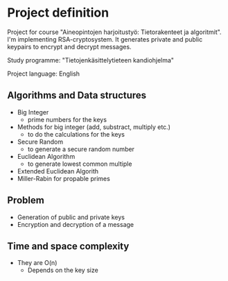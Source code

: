 # Project definition

Project for course "Aineopintojen harjoitustyö: Tietorakenteet ja algoritmit".
I'm implementing RSA-cryptosystem. It generates private and public keypairs to
encrypt and decrypt messages.

Study programme: "Tietojenkäsittelytieteen kandiohjelma"

Project language: English

## Algorithms and Data structures

* Big Integer
  * prime numbers for the keys
* Methods for big integer (add, substract, multiply etc.)
  * to do the calculations for the keys
* Secure Random
  * to generate a secure random number
* Euclidean Algorithm
  * to generate lowest common multiple
* Extended Euclidean Algorith
* Miller-Rabin for propable primes

## Problem

* Generation of public and private keys
* Encryption and decryption of a message


## Time and space complexity

* They are O(n) 
  * Depends on the key size
